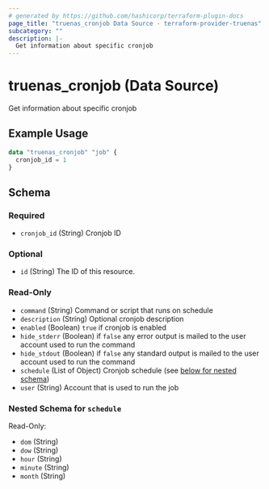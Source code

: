 ```yaml
---
# generated by https://github.com/hashicorp/terraform-plugin-docs
page_title: "truenas_cronjob Data Source - terraform-provider-truenas"
subcategory: ""
description: |-
  Get information about specific cronjob
---
```


# truenas_cronjob (Data Source)

Get information about specific cronjob

## Example Usage

```terraform
data "truenas_cronjob" "job" {
  cronjob_id = 1
}
```

<!-- schema generated by tfplugindocs -->
## Schema

### Required

- `cronjob_id` (String) Cronjob ID

### Optional

- `id` (String) The ID of this resource.

### Read-Only

- `command` (String) Command or script that runs on schedule
- `description` (String) Optional cronjob description
- `enabled` (Boolean) `true` if cronjob is enabled
- `hide_stderr` (Boolean) if `false` any error output is mailed to the user account used to run the command
- `hide_stdout` (Boolean) if `false` any standard output is mailed to the user account used to run the command
- `schedule` (List of Object) Cronjob schedule (see [below for nested schema](#nestedatt--schedule))
- `user` (String) Account that is used to run the job

<a id="nestedatt--schedule"></a>
### Nested Schema for `schedule`

Read-Only:

- `dom` (String)
- `dow` (String)
- `hour` (String)
- `minute` (String)
- `month` (String)


